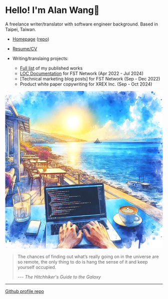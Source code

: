 # Hello! I'm Alan Wang👋

A freelance writer/translator with software engineer background. Based in Taipei, Taiwan.

- [Homepage](https://alankrantas.github.io/) ([repo](https://github.com/alankrantas/alankrantas.github.io))
- [Resume/CV](https://www.cake.me/krantas)

- Writing/translaing projects:
  - [Full list](https://github.com/alankrantas/alankrantas/blob/main/works/published.md) of my published works
  - [LOC Documentation](https://loc-documentation.vercel.app/) for FST Network (Apr 2022 - Jul 2024)
  - [Technical marketing blog posts] for FST Network (Sep - Dec 2022)
  - Product white paper copywriting for XREX Inc. (Sep - Oct 2024)

![profile](profile.jpg)

> The chances of finding out what’s really going on in the universe are so remote, the only thing to do is hang the sense of it and keep yourself occupied.
> 
> --- _The Hitchhiker's Guide to the Galaxy_

---

[Github profile repo](https://github.com/alankrantas/alankrantas)
